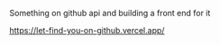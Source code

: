 Something on github api and building a front end for it

https://let-find-you-on-github.vercel.app/
